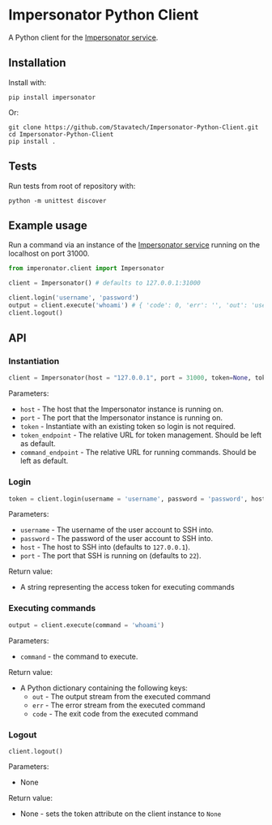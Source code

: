 # Impersonator Python Client

A Python client for the [Impersonator service](https://github.com/Stavatech/Impersonator).

## Installation

Install with:

```
pip install impersonator
```

Or:

```
git clone https://github.com/Stavatech/Impersonator-Python-Client.git
cd Impersonator-Python-Client
pip install .
```

## Tests

Run tests from root of repository with:

```
python -m unittest discover
```

## Example usage

Run a command via an instance of the [Impersonator service](https://github.com/Stavatech/Impersonator) running on the localhost on port 31000.

```python
from imperonator.client import Impersonator

client = Impersonator() # defaults to 127.0.0.1:31000

client.login('username', 'password')
output = client.execute('whoami') # { 'code': 0, 'err': '', 'out': 'username\n' }
client.logout()
```

## API

### Instantiation
```python
client = Impersonator(host = "127.0.0.1", port = 31000, token=None, token_endpoint="tokens", command_endpoint="")
```

Parameters:
* `host` - The host that the Impersonator instance is running on.
* `port` - The port that the Impersonator instance is running on.
* `token` - Instantiate with an existing token so login is not required.
* `token_endpoint` - The relative URL for token management. Should be left as default.
* `command_endpoint` - The relative URL for running commands. Should be left as default.

### Login
```python
token = client.login(username = 'username', password = 'password', host = "127.0.0.1", port = 22)
```

Parameters:
* `username` - The username of the user account to SSH into.
* `password` - The password of the user account to SSH into.
* `host` - The host to SSH into (defaults to `127.0.0.1`).
* `port` - The port that SSH is running on (defaults to `22`).

Return value:
* A string representing the access token for executing commands

### Executing commands
```python
output = client.execute(command = 'whoami')
```

Parameters:
* `command` - the command to execute.

Return value:
* A Python dictionary containing the following keys:
    * `out` - The output stream from the executed command
    * `err` - The error stream from the executed command
    * `code` - The exit code from the executed command

### Logout
```
client.logout()
```

Parameters:
* None

Return value:
* None - sets the token attribute on the client instance to `None`